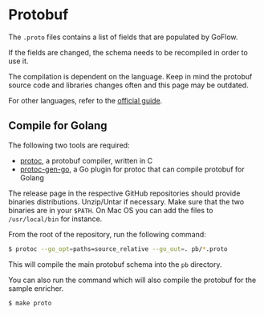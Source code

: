 # Protobuf

The `.proto` files contains a list of fields that are populated by GoFlow.

If the fields are changed, the schema needs to be recompiled in order to use it.

The compilation is dependent on the language.
Keep in mind the protobuf source code and libraries changes often and this page may be outdated.

For other languages, refer to the [official guide](https://developers.google.com/protocol-buffers).

## Compile for Golang

The following two tools are required:
* [protoc](https://github.com/protocolbuffers/protobuf), a protobuf compiler, written in C
* [protoc-gen-go](https://github.com/protocolbuffers/protobuf-go), a Go plugin for protoc that can compile protobuf for Golang

The release page in the respective GitHub repositories should provide binaries distributions. Unzip/Untar if necessary.
Make sure that the two binaries are in your ``$PATH``. On Mac OS you can add the files to `/usr/local/bin` for instance.

From the root of the repository, run the following command:

```bash
$ protoc --go_opt=paths=source_relative --go_out=. pb/*.proto
```

This will compile the main protobuf schema into the `pb` directory.

You can also run the command which will also compile the protobuf for the sample enricher.

```bash
$ make proto
```